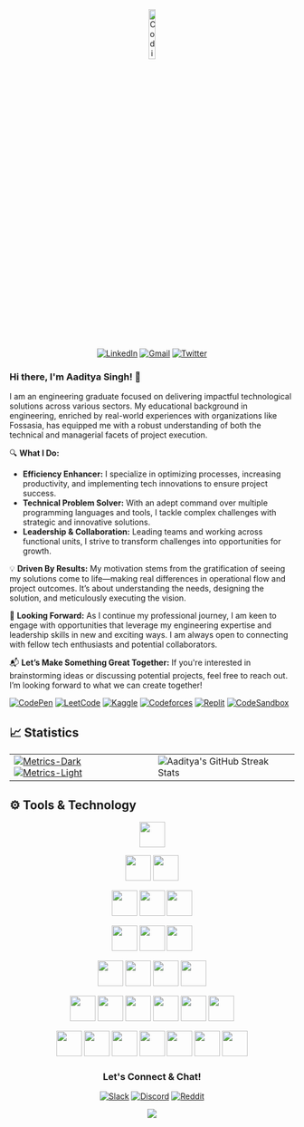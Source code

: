 <div align="center" >

<img src="https://media.giphy.com/media/M9gbBd9nbDrOTu1Mqx/giphy.gif" width="15%" height="15%" alt="Coding GIF">

</div>
<div align="center">

[![LinkedIn](https://img.shields.io/badge/linkedin-%230077B5.svg?style=for-the-badge&logo=linkedin&logoColor=white)](https://www.linkedin.com/in/aadi-singh/)
[![Gmail](https://img.shields.io/badge/Gmail-D14836?style=for-the-badge&logo=gmail&logoColor=white)](mailto:aaditya.out@gmail.com)
[![Twitter](https://img.shields.io/badge/Twitter-1DA1F2?style=for-the-badge&logo=twitter&logoColor=white)](https://twitter.com/__Aadityasingh)

</div>

### Hi there, I'm Aaditya Singh! 👋

I am an engineering graduate focused on delivering impactful technological solutions across various sectors. My educational background in engineering, enriched by real-world experiences with organizations like Fossasia, has equipped me with a robust understanding of both the technical and managerial facets of project execution.

🔍 **What I Do:**
- **Efficiency Enhancer:** I specialize in optimizing processes, increasing productivity, and implementing tech innovations to ensure project success.
- **Technical Problem Solver:** With an adept command over multiple programming languages and tools, I tackle complex challenges with strategic and innovative solutions.
- **Leadership & Collaboration:** Leading teams and working across functional units, I strive to transform challenges into opportunities for growth.

💡 **Driven By Results:**
My motivation stems from the gratification of seeing my solutions come to life—making real differences in operational flow and project outcomes. It’s about understanding the needs, designing the solution, and meticulously executing the  vision.

🌱 **Looking Forward:**
As I continue my professional journey, I am keen to engage with opportunities that leverage my engineering expertise and leadership skills in new and exciting ways. I am always open to connecting with fellow tech enthusiasts and potential collaborators.

📬 **Let’s Make Something Great Together:**
If you're interested in brainstorming ideas or discussing potential projects, feel free to reach out. I’m looking forward to what we can create together!

[![CodePen](https://img.shields.io/badge/Codepen-000000?style=for-the-badge&logo=codepen&logoColor=white)](https://codepen.io/__aadityasingh)
[![LeetCode](https://img.shields.io/badge/LeetCode-000000?style=for-the-badge&logo=LeetCode&logoColor=#d16c06)](https://leetcode.com/u/Aadi-singh/)
[![Kaggle](https://img.shields.io/badge/Kaggle-035a7d?style=for-the-badge&logo=kaggle&logoColor=white)](https://www.kaggle.com/aadityas2)
[![Codeforces](https://img.shields.io/badge/Codeforces-445f9d?style=for-the-badge&logo=Codeforces&logoColor=white)](https://codeforces.com/profile/aadityasingh)
[![Replit](https://img.shields.io/badge/Replit-DD1200?style=for-the-badge&logo=Replit&logoColor=white)](https://replit.com/@AadityaSingh6)
[![CodeSandbox](https://img.shields.io/badge/Codesandbox-040404?style=for-the-badge&logo=codesandbox&logoColor=DBDBDB)](https://codesandbox.io/u/AADITYA-SINGH497)

## 📈 Statistics
<table >
  <tr>
    <td> 
      <a href="https://github.com/aadsingh/github-readme-stats#gh-dark-mode-only">
        <img src="https://github-readme-stats.vercel.app/api?username=AadSingh&show_icons=true&theme=dark&hide_border=true#gh-dark-mode-only" alt="Metrics-Dark"/>
      </a>
      <a href="https://github.com/aadsingh/github-readme-stats&#gh-light-mode-only">
        <img src="https://github-readme-stats.vercel.app/api?username=AadSingh&show_icons=true&theme=defaul&hide_border=true#gh-light-mode-only" alt="Metrics-Light"/>
      </a>
    </td>
    <td>
      <img src="https://github-readme-streak-stats.herokuapp.com/?user=AadSingh&theme=dark&hide_border=true" alt="Aaditya's GitHub Streak Stats"/>
    </td>
  </tr>
</table>

## ⚙️ Tools & Technology

<section align="center">

<!-- Golang -->
<img src="https://github.com/aadsingh/Aadsingh/assets/68394997/153afb92-c2f8-42d3-bb60-1ff998188938" width="45" height="45"></img>

<!--   Flutter -->
<img src="https://github.com/aadsingh/Aadsingh/assets/68394997/0672eaf4-a1dc-4f63-803a-d4c9783cc0a3" width="45" height="45"></img>
<img src="https://github.com/aadsingh/Aadsingh/assets/68394997/d88794ae-eedd-464a-8a3d-375fc9f0b7e1" width="45" height="45"></img>

<!--   Javascript -->
<img src="https://github.com/aadsingh/Aadsingh/assets/68394997/834fbc31-7f7a-4b4d-85ed-a01d6f588900" width="45" height="45"></img>
<img src="https://github.com/aadsingh/Aadsingh/assets/68394997/64f05c51-7e42-46cb-abe0-f373e6f677e8" width="45" height="45"></img>
<img src="https://github.com/aadsingh/Aadsingh/assets/68394997/5b8fbb47-134a-4b4e-8fd2-7b95bd186949" width="45" height="45"></img>

<!--   Database -->
<img src="https://github.com/aadsingh/Aadsingh/assets/68394997/6c7c3218-cea7-4ec0-9076-5ce2066a118a" width="45" height="45"></img>
<img src="https://github.com/aadsingh/Aadsingh/assets/68394997/5fd368f7-5cb1-46c6-83f2-d282dc09dae8" width="45" height="45"></img>
<img src="https://github.com/aadsingh/Aadsingh/assets/68394997/e228e22d-8fa3-4ff0-be09-539fd1513774" width="45" height="45"></img>

<!--   Java  -->
<img src="https://github.com/aadsingh/Aadsingh/assets/68394997/9bd9e01c-e1dc-4fba-896d-91bd53359fb2" width="45" height="45"></img>
<img src="https://github.com/aadsingh/Aadsingh/assets/68394997/0cf814a9-b4e5-471d-a96c-4d631c4d50a6" width="45" height="45"></img>
<img src="https://github.com/aadsingh/Aadsingh/assets/68394997/7eb9a23f-c17a-4d50-8fc6-405262374193" width="45" height="45"></img>
<img src="https://github.com/aadsingh/Aadsingh/assets/68394997/fba6a8fb-61e1-4058-9853-c197c125130e" width="45" height="45"></img>

<!-- Cloud Platforms  -->
<img src="https://github.com/aadsingh/Aadsingh/assets/68394997/2a6940bf-9253-49b7-a398-cd97c67e5c8b" width="45" height="45"></img>
<img src="https://github.com/aadsingh/Aadsingh/assets/68394997/42c3c9b5-ceb4-4b94-89c7-795bf1c24b86" width="45" height="45"></img>
<img src="https://github.com/aadsingh/Aadsingh/assets/68394997/d8762b29-3637-4b38-a2bb-4f024d1559f5" width="45" height="45"></img>
<img src="https://github.com/aadsingh/Aadsingh/assets/68394997/b8049030-c081-4c1e-a3d3-84ff91efe2bb" width="45" height="45"></img>
<img src="https://github.com/aadsingh/Aadsingh/assets/68394997/1cfb77ae-fa7c-4f17-aa9d-6674c31c9c91" width="45" height="45"></img>
<img src="https://github.com/aadsingh/Aadsingh/assets/68394997/3ecf7604-b6c5-4c5c-b629-9606a0766d72" width="45" height="45"></img>

<!--   Python -->
<img src="https://github.com/aadsingh/Aadsingh/assets/68394997/eee4eb7e-cd81-43cf-83c7-2a3faf42cd2c" width="45" height="45"></img>
<img src="https://github.com/aadsingh/Aadsingh/assets/68394997/518b84fa-26ed-4010-a0ee-1f8178149970" width="45" height="45"></img>
<img src="https://github.com/aadsingh/Aadsingh/assets/68394997/e89bb8e8-d898-47a5-9e7c-249f08f9a89a" width="45" height="45"></img>
<img src="https://github.com/aadsingh/Aadsingh/assets/68394997/728351d5-5a88-4bbb-8405-2054c887baf0" width="45" height="45"></img>
<img src="https://github.com/aadsingh/Aadsingh/assets/68394997/e198a93f-b760-4e82-bcb4-5213f5647a04" width="45" height="45"></img>
<img src="https://encrypted-tbn0.gstatic.com/images?q=tbn:ANd9GcRUYl-N-O5-sSYVEPNUVGqHyNZNvdvg2s35Ig&s" width="45" height="45"></img>
<img src="https://seaborn.pydata.org/_images/logo-mark-lightbg.svg" width="45" height="45"></img>

</section>







<footer>
<h3 align="center">Let's Connect & Chat!</h3>
<div align="center">
  
[![Slack](https://img.shields.io/badge/Slack-4A154B?style=for-the-badge&logo=slack&logoColor=white)](https://join.slack.com/t/slack-4wv1877/shared_invite/zt-2jkuofxef-exAKn7Ld~zS6ZOyYjctoLg)
[![Discord](https://img.shields.io/badge/Discord-%235865F2.svg?style=for-the-badge&logo=discord&logoColor=white)](https://discord.gg/hxpZaRwK)
[![Reddit](https://img.shields.io/badge/Reddit-FF4500?style=for-the-badge&logo=reddit&logoColor=white)](https://www.reddit.com/user/_Aadityasingh/)

</div>
</footer>

<div align="center">
<img src="https://komarev.com/ghpvc/?username=aadsingh&&style=flat-square" align="center" />
</div>  



